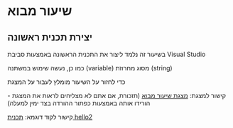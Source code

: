 # שיעור מבוא

## יצירת תכנית ראשונה

בשיעור זה נלמד ליצור את התכנית הראשונה באמצעות סביבת Visual Studio

כמו כן, נעשה שימוש במשתנה (variable) מסוג מחרוזת (string)

כדי לחזור על השיעור מומלץ לעבור על המצגת

קישור למצגת:
[מצגת שיעור מבוא](00_work_environment.pdf)
(תזכורת, אם אתם לא מצליחים לראות את המצגת - הורידו אותה באמצעות כפתור ההורדה בצד ימין למעלה)

קישור לקוד דוגמא:
[תכנית hello2](hello2.cs)